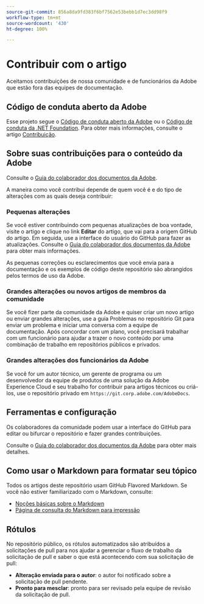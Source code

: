 ```yaml
---
source-git-commit: 856a8da9fd383f6bf7562e53bebb1d7ec3dd98f9
workflow-type: tm+mt
source-wordcount: '430'
ht-degree: 100%

---
```

# Contribuir com o artigo

Aceitamos contribuições de nossa comunidade e de funcionários da Adobe que estão fora das equipes de documentação.

## Código de conduta aberto da Adobe

Esse projeto segue o [Código de conduta aberto da Adobe](code-of-conduct.md) ou o [Código de conduta da .NET Foundation](https://dotnetfoundation.org/code-of-conduct). Para obter mais informações, consulte o artigo [Contribuição](contributing.md).

## Sobre suas contribuições para o conteúdo da Adobe

Consulte o [Guia do colaborador dos documentos da Adobe](https://docs.adobe.com/content/help/pt-BR/contributor/contributor-guide/introduction.html).

A maneira como você contribui depende de quem você é e do tipo de alterações com as quais deseja contribuir:

### Pequenas alterações

Se você estiver contribuindo com pequenas atualizações de boa vontade, visite o artigo e clique no link **Editar** do artigo, que vai para a origem GitHub do artigo. Em seguida, use a interface do usuário do GitHub para fazer as atualizações. Consulte o [Guia do colaborador dos documentos da Adobe](https://docs.adobe.com/content/help/en/contributor/contributor-guide/introduction.html) para obter mais informações.

As pequenas correções ou esclarecimentos que você envia para a documentação e os exemplos de código deste repositório são abrangidos pelos termos de uso da Adobe.

### Grandes alterações ou novos artigos de membros da comunidade

Se você fizer parte da comunidade da Adobe e quiser criar um novo artigo ou enviar grandes alterações, use a guia Problemas no repositório Git para enviar um problema e iniciar uma conversa com a equipe de documentação. Após concordar com um plano, você precisará trabalhar com um funcionário para ajudar a trazer o novo conteúdo por uma combinação de trabalho em repositórios públicos e privados.

<!--
If you submit a pull request with significant changes to documentation and code examples, you'll see a message in the pull request asking you to submit an online contribution license agreement (CLA). We need you to complete the online form before we can review your pull request.
-->

### Grandes alterações dos funcionários da Adobe

Se você for um autor técnico, um gerente de programa ou um desenvolvedor da equipe de produtos de uma solução da Adobe Experience Cloud e seu trabalho for contribuir para artigos técnicos ou criá-los, use o repositório privado em `https://git.corp.adobe.com/AdobeDocs`.

<!--Employees from other parts of the Adobe world should use the public repo for minor updates.-->

## Ferramentas e configuração

Os colaboradores da comunidade podem usar a interface do GitHub para editar ou bifurcar o repositório e fazer grandes contribuições.

Consulte o [Guia do colaborador dos documentos da Adobe](https://docs.adobe.com/content/help/en/contributor/contributor-guide/introduction.html) para obter mais detalhes.

## Como usar o Markdown para formatar seu tópico

Todos os artigos deste repositório usam GitHub Flavored Markdown. Se você não estiver familiarizado com o Markdown, consulte:

* [Noções básicas sobre o Markdown](https://help.github.com/articles/getting-started-with-writing-and-formatting-on-github/)
* [Página de consulta do Markdown para impressão](https://guides.github.com/pdfs/markdown-cheatsheet-online.pdf)

## Rótulos

No repositório público, os rótulos automatizados são atribuídos a solicitações de pull para nos ajudar a gerenciar o fluxo de trabalho da solicitação de pull e saber o que está acontecendo com sua solicitação de pull:

* **Alteração enviada para o autor**: o autor foi notificado sobre a solicitação de pull pendente.
* **Pronto para mesclar**: pronto para ser revisado pela equipe de revisão da solicitação de pull.
